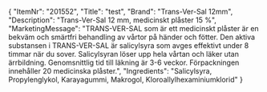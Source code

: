 {
  "ItemNr": "201552",
  "Title": "test",
  "Brand": "Trans-Ver-Sal 12mm",
  "Description": "Trans-Ver-Sal 12 mm, medicinskt plåster 15 %",
  "MarketingMessage": "TRANS-VER-SAL som är ett medicinskt plåster är en bekväm och smärtfri behandling av vårtor på händer och fötter. Den aktiva substansen i TRANS-VER-SAL är salicylsyra som avges effektivt under 8 timmar när du sover. Salicylsyran löser upp hela vårtan och läker utan ärrbildning. Genomsnittlig tid till läkning är 3-6 veckor. Förpackningen innehåller 20 medicinska plåster.",
  "Ingredients": "Salicylsyra, Propylenglykol, Karayagummi, Makrogol, Kloroallylhexaminiumklorid"
}
